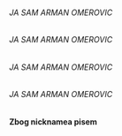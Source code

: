 ###### JA SAM ARMAN OMEROVIC ######
###### JA SAM ARMAN OMEROVIC ######
###### JA SAM ARMAN OMEROVIC ######
###### JA SAM ARMAN OMEROVIC ######
#### Zbog nicknamea pisem ####
